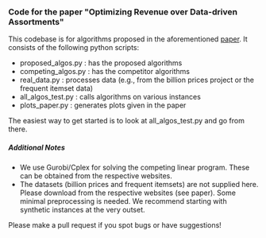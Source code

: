 ### Code for the paper "Optimizing Revenue over Data-driven Assortments"

This codebase is for algorithms proposed in the aforementioned [paper](https://arxiv.org/abs/1708.05510). It consists of the following python scripts:

  * proposed_algos.py : has the proposed algorithms
  * competing_algos.py : has the competitor algorithms 
  * real_data.py : processes data (e.g., from the billion prices project or the frequent itemset data)
  * all_algos_test.py : calls algorithms on various instances
  * plots_paper.py : generates plots given in the paper

The easiest way to get started is to look at all_algos_test.py and go from there. 

##### Additional Notes 

 * We use Gurobi/Cplex for solving the competing linear program. These can be obtained from the respective websites.
 * The datasets (billion prices and frequent itemsets) are not supplied here. Please download from the respective websites (see paper). Some minimal preprocessing is needed. We recommend starting with synthetic instances at the very outset.


Please make a pull request if you spot bugs or have suggestions!